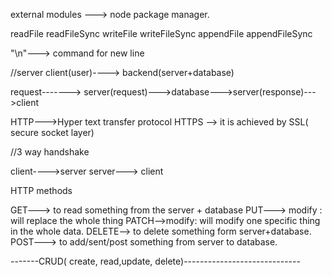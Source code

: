 external modules ---> node package manager.

readFile
readFileSync
writeFile
writeFileSync
appendFile
appendFileSync

"\n"---> command for new line

//server
client(user)----> backend(server+database)

request-------> server(request)--->database--->server(response)--->client

HTTP--->Hyper text transfer protocol
HTTPS --> it is achieved by SSL( secure socket layer)

//3 way handshake

client---->server
server---> client

HTTP methods

GET---> to read something from the server + database
PUT---> modify : will replace the whole thing
PATCH-->modify: will modify one specific thing in the whole data.
DELETE--> to delete something form server+database.
POST---> to add/sent/post something from server to database.

-------CRUD( create, read,update, delete)-----------------------------

